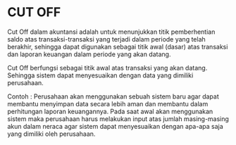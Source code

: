 # CUT OFF

Cut Off dalam akuntansi adalah untuk menunjukkan titik pemberhentian saldo atas transaksi-transaksi yang terjadi dalam periode yang telah berakhir, sehingga dapat digunakan sebagai titik awal (dasar) atas transaksi dan laporan keuangan dalam periode yang akan datang. 

Cut Off berfungsi sebagai titik awal atas transaksi yang akan datang. Sehingga sistem dapat menyesuaikan dengan data yang dimiliki perusahaan. 

Contoh : Perusahaan akan menggunakan sebuah sistem baru agar dapat membantu menyimpan data secara lebih aman dan membantu dalam perhitungan laporan keuangannya. Pada saat awal akan menggunakan sistem maka perusahaan harus melakukan input atas jumlah masing-masing akun dalam neraca agar sistem dapat menyesuaikan dengan apa-apa saja yang dimiliki oleh perusahaan. 